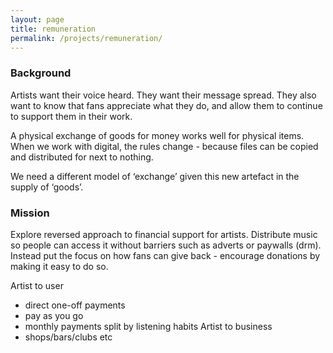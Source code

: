 ```yaml
---
layout: page
title: remuneration
permalink: /projects/remuneration/
---
```


### Background

Artists want their voice heard. They want their message spread. They also want to know that fans appreciate what they do, and allow them to continue to support them in their work.

A physical exchange of goods for money works well for physical items. When we work with digital, the rules change - because files can be copied and distributed for next to nothing.

We need a different model of ‘exchange’ given this new artefact in the supply of ‘goods’.

### Mission

Explore reversed approach to financial support for artists. Distribute music so people can access it without barriers such as adverts or paywalls (drm). Instead put the focus on how fans can give back - encourage donations by making it easy to do so.

Artist to user
- direct one-off payments
- pay as you go
- monthly payments split by listening habits
Artist to business
- shops/bars/clubs etc
